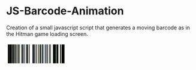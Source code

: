 # JS-Barcode-Animation
Creation of a small javascript script that generates a moving barcode as in the Hitman game loading screen.

![](figures/gif-Example.gif)